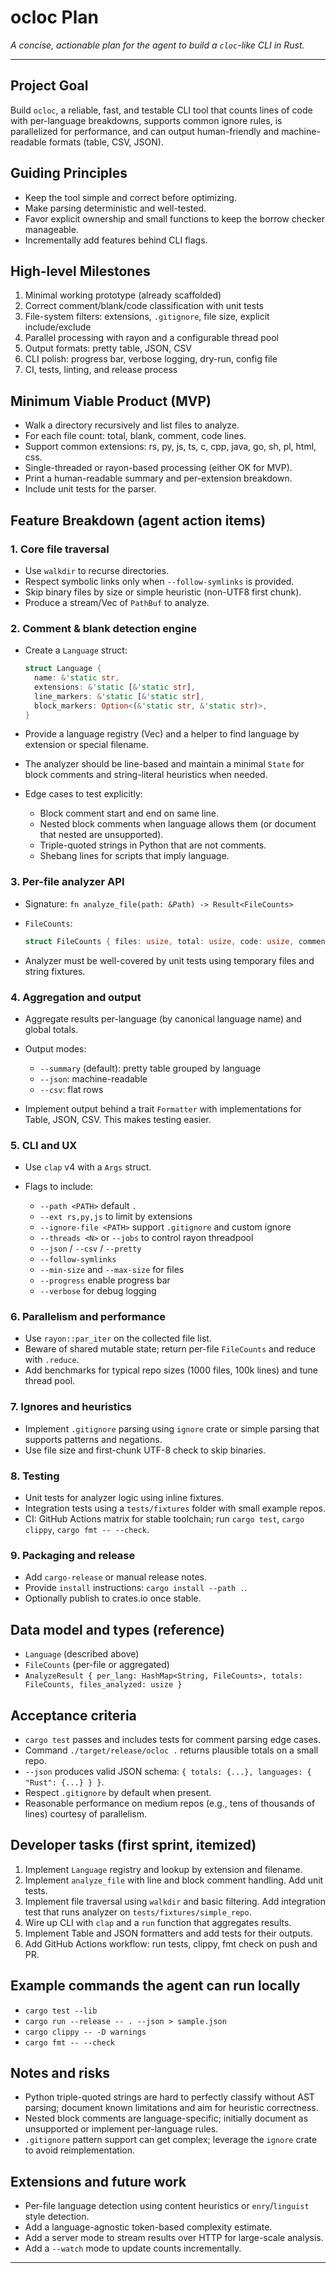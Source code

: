 # ocloc Plan

_A concise, actionable plan for the agent to build a `cloc`-like CLI in Rust._

---

## Project Goal

Build `ocloc`, a reliable, fast, and testable CLI tool that counts lines of code with per-language breakdowns, supports common ignore rules, is parallelized for performance, and can output human-friendly and machine-readable formats (table, CSV, JSON).

## Guiding Principles

- Keep the tool simple and correct before optimizing.
- Make parsing deterministic and well-tested.
- Favor explicit ownership and small functions to keep the borrow checker manageable.
- Incrementally add features behind CLI flags.

## High-level Milestones

1. Minimal working prototype (already scaffolded)
2. Correct comment/blank/code classification with unit tests
3. File-system filters: extensions, `.gitignore`, file size, explicit include/exclude
4. Parallel processing with rayon and a configurable thread pool
5. Output formats: pretty table, JSON, CSV
6. CLI polish: progress bar, verbose logging, dry-run, config file
7. CI, tests, linting, and release process

## Minimum Viable Product (MVP)

- Walk a directory recursively and list files to analyze.
- For each file count: total, blank, comment, code lines.
- Support common extensions: rs, py, js, ts, c, cpp, java, go, sh, pl, html, css.
- Single-threaded or rayon-based processing (either OK for MVP).
- Print a human-readable summary and per-extension breakdown.
- Include unit tests for the parser.

## Feature Breakdown (agent action items)

### 1. Core file traversal

- Use `walkdir` to recurse directories.
- Respect symbolic links only when `--follow-symlinks` is provided.
- Skip binary files by size or simple heuristic (non-UTF8 first chunk).
- Produce a stream/Vec of `PathBuf` to analyze.

### 2. Comment & blank detection engine

- Create a `Language` struct:

  ```rust
  struct Language {
    name: &'static str,
    extensions: &'static [&'static str],
    line_markers: &'static [&'static str],
    block_markers: Option<(&'static str, &'static str)>,
  }
  ```

- Provide a language registry (Vec) and a helper to find language by extension or special filename.
- The analyzer should be line-based and maintain a minimal `State` for block comments and string-literal heuristics when needed.
- Edge cases to test explicitly:

  - Block comment start and end on same line.
  - Nested block comments when language allows them (or document that nested are unsupported).
  - Triple-quoted strings in Python that are not comments.
  - Shebang lines for scripts that imply language.

### 3. Per-file analyzer API

- Signature: `fn analyze_file(path: &Path) -> Result<FileCounts>`
- `FileCounts`:

  ```rust
  struct FileCounts { files: usize, total: usize, code: usize, comment: usize, blank: usize }
  ```

- Analyzer must be well-covered by unit tests using temporary files and string fixtures.

### 4. Aggregation and output

- Aggregate results per-language (by canonical language name) and global totals.
- Output modes:

  - `--summary` (default): pretty table grouped by language
  - `--json`: machine-readable
  - `--csv`: flat rows

- Implement output behind a trait `Formatter` with implementations for Table, JSON, CSV. This makes testing easier.

### 5. CLI and UX

- Use `clap` v4 with a `Args` struct.
- Flags to include:

  - `--path <PATH>` default `.`
  - `--ext rs,py,js` to limit by extensions
  - `--ignore-file <PATH>` support `.gitignore` and custom ignore
  - `--threads <N>` or `--jobs` to control rayon threadpool
  - `--json` / `--csv` / `--pretty`
  - `--follow-symlinks`
  - `--min-size` and `--max-size` for files
  - `--progress` enable progress bar
  - `--verbose` for debug logging

### 6. Parallelism and performance

- Use `rayon::par_iter` on the collected file list.
- Beware of shared mutable state; return per-file `FileCounts` and reduce with `.reduce`.
- Add benchmarks for typical repo sizes (1000 files, 100k lines) and tune thread pool.

### 7. Ignores and heuristics

- Implement `.gitignore` parsing using `ignore` crate or simple parsing that supports patterns and negations.
- Use file size and first-chunk UTF-8 check to skip binaries.

### 8. Testing

- Unit tests for analyzer logic using inline fixtures.
- Integration tests using a `tests/fixtures` folder with small example repos.
- CI: GitHub Actions matrix for stable toolchain; run `cargo test`, `cargo clippy`, `cargo fmt -- --check`.

### 9. Packaging and release

- Add `cargo-release` or manual release notes.
- Provide `install` instructions: `cargo install --path .`.
- Optionally publish to crates.io once stable.

## Data model and types (reference)

- `Language` (described above)
- `FileCounts` (per-file or aggregated)
- `AnalyzeResult { per_lang: HashMap<String, FileCounts>, totals: FileCounts, files_analyzed: usize }`

## Acceptance criteria

- `cargo test` passes and includes tests for comment parsing edge cases.
- Command `./target/release/ocloc .` returns plausible totals on a small repo.
- `--json` produces valid JSON schema: `{ totals: {...}, languages: { "Rust": {...} } }`.
- Respect `.gitignore` by default when present.
- Reasonable performance on medium repos (e.g., tens of thousands of lines) courtesy of parallelism.

## Developer tasks (first sprint, itemized)

1. Implement `Language` registry and lookup by extension and filename.
2. Implement `analyze_file` with line and block comment handling. Add unit tests.
3. Implement file traversal using `walkdir` and basic filtering. Add integration test that runs analyzer on `tests/fixtures/simple_repo`.
4. Wire up CLI with `clap` and a `run` function that aggregates results.
5. Implement Table and JSON formatters and add tests for their outputs.
6. Add GitHub Actions workflow: run tests, clippy, fmt check on push and PR.

## Example commands the agent can run locally

- `cargo test --lib`
- `cargo run --release -- . --json > sample.json`
- `cargo clippy -- -D warnings`
- `cargo fmt -- --check`

## Notes and risks

- Python triple-quoted strings are hard to perfectly classify without AST parsing; document known limitations and aim for heuristic correctness.
- Nested block comments are language-specific; initially document as unsupported or implement per-language rules.
- `.gitignore` pattern support can get complex; leverage the `ignore` crate to avoid reimplementation.

## Extensions and future work

- Per-file language detection using content heuristics or `enry`/`linguist` style detection.
- Add a language-agnostic token-based complexity estimate.
- Add a server mode to stream results over HTTP for large-scale analysis.
- Add a `--watch` mode to update counts incrementally.

---
